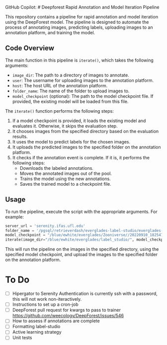 GitHub Copilot: # Deepforest Rapid Annotation and Model Iteration Pipeline

This repository contains a pipeline for rapid annotation and model iteration using the DeepForest model. The pipeline is designed to automate the process of annotating images, predicting labels, uploading images to an annotation platform, and training the model.

## Code Overview

The main function in this pipeline is `iterate()`, which takes the following arguments:

- `image_dir`: The path to a directory of images to annotate.
- `user`: The username for uploading images to the annotation platform.
- `host`: The host URL of the annotation platform.
- `folder_name`: The name of the folder to upload images to.
- `model_checkpoint` (optional): The path to the model checkpoint file. If provided, the existing model will be loaded from this file.

The `iterate()` function performs the following steps:

1. If a model checkpoint is provided, it loads the existing model and evaluates it. Otherwise, it skips the evaluation step.
2. It chooses images from the specified directory based on the evaluation results.
3. It uses the model to predict labels for the chosen images.
4. It uploads the predicted images to the specified folder on the annotation platform.
5. It checks if the annotation event is complete. If it is, it performs the following steps:
   - Downloads the labeled annotations.
   - Moves the annotated images out of the pool.
   - Trains the model using the new annotations.
   - Saves the trained model to a checkpoint file.

## Usage

To run the pipeline, execute the script with the appropriate arguments. For example:

```python
server_url = 'serenity.ifas.ufl.edu'
folder_name = '/pgsql/retrieverdash/everglades-label-studio/everglades-data/input'
model_checkpoint = "/blue/ewhite/everglades/Zooniverse//20220910_182547/species_model.pl"
iterate(image_dir="/blue/ewhite/everglades/label_studio/", model_checkpoint=model_checkpoint, user="ben", host=server_url, folder_name=folder_name)
```

This will run the pipeline on the images in the specified directory, using the specified model checkpoint, and upload the images to the specified folder on the annotation platform.

# To Do

- [ ] Hipergator to Serenity Authentication is currently ssh with a password, this will not work non-iteractively.
- [ ] Instructions to set up a cron-job
- [ ] DeepForest pull request for kwargs to pass to trainer https://github.com/weecology/DeepForest/issues/546
- [ ] How to assess if annotations are complete
- [ ] Formatting label-studio
- [ ] Active learning strategy
- [ ] Unit tests